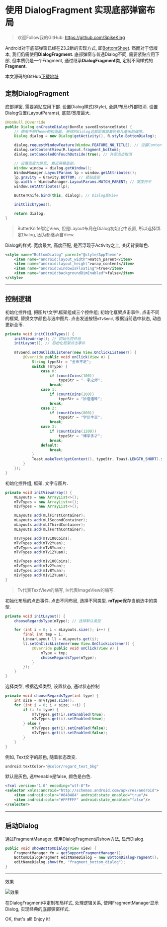 # 使用 DialogFragment 实现底部弹窗布局

> 欢迎Follow我的GitHub: https://github.com/SpikeKing

Android对于底部弹窗已经在23.2新的实现方式, 即[BottomSheet](https://material.google.com/components/bottom-sheets.html). 然而对于低版本, 我们仍需使用**DialogFragment**. 底部弹窗与普通Dialog不同, 需要紧贴应用下部, 但本质仍是一个Fragment, 通过继承**DialogFragment**类, 定制不同样式的**Fragment**.

本文源码的GitHub[下载地址](https://github.com/SpikeKing/BottomDialogDemo)

## 定制DialogFragment

底部弹窗, 需要紧贴应用下部. 设置Dialog样式(Style), 全屏/布局/外部取消. 设置Dialog位置(LayoutParams), 底部/宽度最大.

``` java
@NonNull @Override
public Dialog onCreateDialog(Bundle savedInstanceState) {
    // 使用不带Theme的构造器, 获得的dialog边框距离屏幕仍有几毫米的缝隙。
    Dialog dialog = new Dialog(getActivity(), R.style.BottomDialog);

    dialog.requestWindowFeature(Window.FEATURE_NO_TITLE); // 设置Content前设定
    dialog.setContentView(R.layout.fragment_bottom);
    dialog.setCanceledOnTouchOutside(true); // 外部点击取消

    // 设置宽度为屏宽, 靠近屏幕底部。
    Window window = dialog.getWindow();
    WindowManager.LayoutParams lp = window.getAttributes();
    lp.gravity = Gravity.BOTTOM; // 紧贴底部
    lp.width = WindowManager.LayoutParams.MATCH_PARENT; // 宽度持平
    window.setAttributes(lp);

    ButterKnife.bind(this, dialog); // Dialog即View

    initClickTypes();

    return dialog;
}
```

> ButterKnife绑定View, 但是Layout布局在Dialog初始化中设置, 所以选择绑定Dialog, 因为都继承自View.

Dialog的样式. 宽度最大, 高度匹配, 是否浮现于Activity之上, 关闭背景暗色.

``` xml
<style name="BottomDialog" parent="@style/AppTheme">
    <item name="android:layout_width">match_parent</item>
    <item name="android:layout_height">wrap_content</item>
    <item name="android:windowIsFloating">true</item>
    <item name="android:backgroundDimEnabled">false</item>
</style>
```

---

## 控制逻辑

初始化控件组, 把图片\文字\框架组成三个控件组; 初始化框架点击事件, 点击不同的框架, 替换文字颜色与选中图片. 点击发送按钮``mTvSend``, 根据当前选中状态, 动态更新金币.

``` java
private void initClickTypes() {
    initViewArray(); // 初始化控件组
    initLayout(); // 初始化框架点击事件
    
    mTvSend.setOnClickListener(new View.OnClickListener() {
        @Override public void onClick(View v) {
            String typeStr = "金币不足";
            switch (mType) {
                case 0:
                    if (countCoins(100))
                        typeStr = "一字之师";
                    break;
                case 1:
                    if (countCoins(200))
                        typeStr = "妙语连珠";
                    break;
                case 2:
                    if (countCoins(800))
                        typeStr = "学识丰富";
                    break;
                case 3:
                    if (countCoins(1200))
                        typeStr = "博学多才";
                    break;
                default:
                    break;
            }
            Toast.makeText(getContext(), typeStr, Toast.LENGTH_SHORT).show();
        }
    });
}
```

初始化控件组, 框架, 文字与图片.

``` java
private void initViewArray() {
    mLayouts = new ArrayList<>();
    mTvTypes = new ArrayList<>();
    mIvTypes = new ArrayList<>();

    mLayouts.add(mLlFirstContainer);
    mLayouts.add(mLlSecondContainer);
    mLayouts.add(mLlThirdContainer);
    mLayouts.add(mLlForthContainer);

    mTvTypes.add(mTv100Coins);
    mTvTypes.add(mTv2Yuan);
    mTvTypes.add(mTv8Yuan);
    mTvTypes.add(mTv12Yuan);

    mIvTypes.add(mIv100Coins);
    mIvTypes.add(mIv2Yuan);
    mIvTypes.add(mIv8Yuan);
    mIvTypes.add(mIv12Yuan);
}
```

> Tv代表TextView的缩写, Iv代表ImageView的缩写.

初始化布局的点击事件. 点击不同布局, 选择不同类型. **mType**保存当前选中的类型.

``` java
private void initLayout() {
    chooseRegardsType(mType); // 选择默认类型

    for (int i = 0; i < mLayouts.size(); i++) {
        final int tmp = i;
        LinearLayout ll = mLayouts.get(i);
        ll.setOnClickListener(new View.OnClickListener() {
            @Override public void onClick(View v) {
                mType = tmp;
                chooseRegardsType(mType);
            }
        });
    }
}
```

选择类型, 根据选择类型, 设置状态, 通过状态控制

``` java
private void chooseRegardsType(int type) {
    int size = mTvTypes.size();
    for (int i = 0; i < size; ++i) {
        if (i != type) {
            mTvTypes.get(i).setEnabled(true);
            mIvTypes.get(i).setEnabled(true);
        } else {
            mTvTypes.get(i).setEnabled(false);
            mIvTypes.get(i).setEnabled(false);
        }
    }
}
```

例如, Text文字的颜色, 随着状态改变.

``` java
android:textColor="@color/regard_text_bkg"
```

默认是灰色, 选中enable是false, 颜色是白色.

``` xml
<?xml version="1.0" encoding="utf-8"?>
<selector xmlns:android="http://schemas.android.com/apk/res/android">
    <item android:color="#848484" android:state_enabled="true"/>
    <item android:color="#FFFFFF" android:state_enabled="false"/>
</selector>
```

---

## 启动Dialog

通过FragmentManager, 使用DialogFragment的show方法, 显示Dialog.

``` java
public void showBottomDialog(View view) {
    FragmentManager fm = getSupportFragmentManager();
    BottomDialogFragment editNameDialog = new BottomDialogFragment();
    editNameDialog.show(fm, "fragment_bottom_dialog");
}
```

---

效果

![效果](https://raw.githubusercontent.com/SpikeKing/BottomDialogDemo/master/articles/demo-anim.gif)

在DialogFragment中定制布局样式, 处理逻辑关系, 使用FragmentManager显示Dialog, 实现经典的底部弹窗样式.

OK, that's all! Enjoy it!
